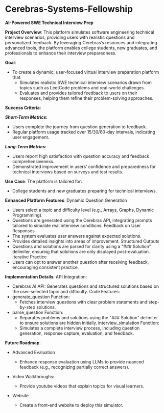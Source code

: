 # Cerebras-Systems-Fellowship

**AI-Powered SWE Technical Interview Prep**

**Project Overview**:
This platform simulates software engineering technical interview scenarios, providing users with realistic questions and personalized feedback. By leveraging Cerebras’s resources and integrating advanced tools, the platform enables college students, new graduates, and professionals to enhance their interview preparedness.

**Goal**:
- To create a dynamic, user-focused virtual interview preparation platform that:
    - Simulates realistic SWE technical interview scenarios drawn from topics such as LeetCode problems and real-world challenges.
    - Evaluates and provides tailored feedback to users on their responses, helping them refine their problem-solving approaches.

**Success Criteria**:

**_Short-Term Metrics:_**
- Users complete the journey from question generation to feedback.
- Regular platform usage tracked over 15/30/60-day intervals, indicating user engagement.
  
**_Long-Term Metrics:_**
- Users report high satisfaction with question accuracy and feedback comprehensiveness.
- Demonstrated improvement in users’ confidence and preparedness for technical interviews based on surveys and test results.

**Use Case**:
The platform is tailored for:
- College students and new graduates preparing for technical interviews.

**Enhanced Platform Features**:
Dynamic Question Generation
- Users select a topic and difficulty level (e.g., Arrays, Graphs, Dynamic Programming).
- Questions are generated using the Cerebras API, integrating prompts tailored to simulate real interview conditions.
Feedback on User Responses
- The system evaluates user answers against expected solutions.
- Provides detailed insights into areas of improvement.
Structured Outputs
- Questions and solutions are parsed for clarity using a "### Solution" delimiter, ensuring that solutions are only displayed post-evaluation.
Iterative Practice
- Users can opt to answer another question after receiving feedback, encouraging consistent practice.

**Implementation Details**:
API Integration:
- Cerebras AI API: Generates questions and structured solutions based on the user-selected topic and difficulty.
Code Features:
- generate_question Function:
   - Fetches interview questions with clear problem statements and step-by-step solutions.
- parse_question Function:
   - Separates problems and solutions using the "### Solution" delimiter to ensure solutions are hidden initially.
interview_simulation Function:
   - Simulates a complete interview process, including question generation, response capture, evaluation, and feedback.

**Future Roadmap**:
- Advanced Evaluation
   - Enhance response evaluation using LLMs to provide nuanced feedback (e.g., recognizing partially correct answers).
- Video Walkthroughs:
  - Provide youtube videos that explain topics for visual learners.

- Website 
   - Create a front-end website to deploy this simulator. 


